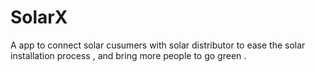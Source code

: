 # SolarX
A app to connect solar  cusumers with solar distributor to ease the solar installation process , and bring more people to go green . 
